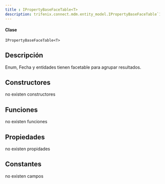 ```yaml
---
title : IPropertyBaseFaceTable<T>
description: trifenix.connect.mdm.entity_model.IPropertyBaseFaceTable`1
---
```




<CodeBlock slots = 'heading, code' repeat = '1' languages = 'C#' />

#### Clase
```
IPropertyBaseFaceTable<T>
```

## Descripción
Enum, Fecha y entidades tienen facetable para agrupar resultados.
## Constructores

no existen constructores


## Funciones

no existen funciones

## Propiedades

no existen propidades

## Constantes
no existen campos

